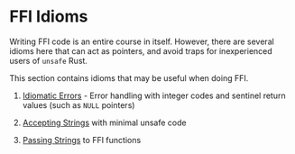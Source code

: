# FFI Idioms

Writing FFI code is an entire course in itself.
However, there are several idioms here that can act as pointers, and avoid
traps for inexperienced users of `unsafe` Rust.

This section contains idioms that may be useful when doing FFI.

1. [Idiomatic Errors](./errors.md) - Error handling with integer codes and
  sentinel return values (such as `NULL` pointers)

2. [Accepting Strings](./accepting-strings.md) with minimal unsafe code

3. [Passing Strings](./passing-strings.md) to FFI functions
